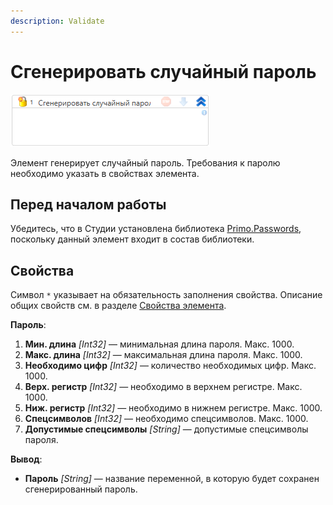 ```yaml
---
description: Validate
---
```


# Сгенерировать случайный пароль

![](<../../../.gitbook/assets1/windows_items/library/WFGenerateRandomPassword.png>)

Элемент генерирует случайный пароль. Требования к паролю необходимо указать в свойствах элемента.

## Перед началом работы

Убедитесь, что в Студии установлена библиотека [Primo.Passwords](https://github.com/PrimoRPA/Docs.Rus/tree/1299-%D0%BD%D0%B0%D0%BF%D0%B8%D1%81%D0%B0%D1%82%D1%8C-%D0%B4%D0%BE%D0%BA%D1%83%D0%BC%D0%B5%D0%BD%D1%82-%D0%BF%D0%BE-primoai/g_elements/el_extra/ai_server), поскольку данный элемент входит в состав библиотеки.


## Свойства
Символ `*` указывает на обязательность заполнения свойства. Описание общих свойств см. в разделе [Свойства элемента](https://docs.primo-rpa.ru/primo-rpa/primo-studio/process/elements#svoistva-elementa).

**Пароль**:

1. **Мин. длина** *[Int32]* — минимальная длина пароля. Макс. 1000.
1. **Макс. длина** *[Int32]* — максимальная длина пароля. Макс. 1000.
1. **Необходимо цифр** *[Int32]* — количество необходимых цифр. Макс. 1000.
1. **Верх. регистр** *[Int32]* — необходимо в верхнем регистре. Макс. 1000.
1. **Ниж. регистр** *[Int32]* — необходимо в нижнем регистре. Макс. 1000.
1. **Спецсимволов** *[Int32]* — необходимо спецсимволов. Макс. 1000.
1. **Допустимые спецсимволы** *[String]* — допустимые спецсимволы пароля.

**Вывод**:

* **Пароль** *[String]* — название переменной, в которую будет сохранен сгенерированный пароль.
